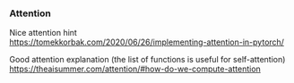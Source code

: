 ### Attention
Nice attention hint \
https://tomekkorbak.com/2020/06/26/implementing-attention-in-pytorch/

Good attention explanation (the list of functions is useful for self-attention) \
https://theaisummer.com/attention/#how-do-we-compute-attention


